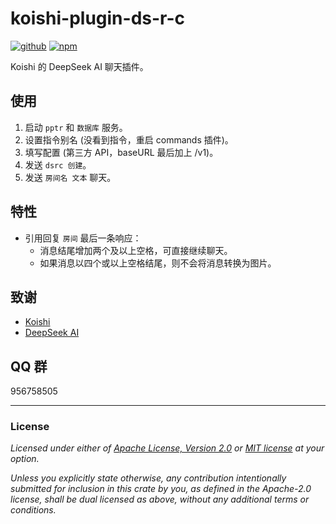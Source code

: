 # koishi-plugin-ds-r-c

[![github](https://img.shields.io/badge/github-araea/ds_r_c-8da0cb?style=for-the-badge&labelColor=555555&logo=github)](https://github.com/araea/koishi-plugin-ds-r-c)
[![npm](https://img.shields.io/npm/v/koishi-plugin-ds-r-c.svg?style=for-the-badge&color=fc8d62&logo=npm)](https://www.npmjs.com/package/koishi-plugin-ds-r-c)

Koishi 的 DeepSeek AI 聊天插件。

## 使用

1. 启动 `pptr` 和 `数据库` 服务。
2. 设置指令别名 (没看到指令，重启 commands 插件)。
3. 填写配置 (第三方 API，baseURL 最后加上 /v1)。
4. 发送 `dsrc 创建`。
5. 发送 `房间名 文本` 聊天。

## 特性

* 引用回复 `房间` 最后一条响应：
  * 消息结尾增加两个及以上空格，可直接继续聊天。
  * 如果消息以四个或以上空格结尾，则不会将消息转换为图片。

## 致谢

* [Koishi](https://koishi.chat/)
* [DeepSeek AI](https://deepseek.ai/)

## QQ 群

956758505

---

### License

_Licensed under either of [Apache License, Version 2.0](LICENSE-APACHE) or [MIT license](LICENSE-MIT) at your option._

_Unless you explicitly state otherwise, any contribution intentionally submitted
for inclusion in this crate by you, as defined in the Apache-2.0 license, shall
be dual licensed as above, without any additional terms or conditions._
